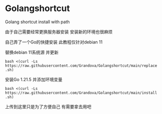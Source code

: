 # Golangshortcut

Golang shortcut install with path

由于自己需要经常更换服务器安装 安装新的环境也很麻烦

自己弄了一个Go的快捷安装 此教程仅针对debian 11

替换debian 11系统源 并更新

`bash <(curl -Ls https://raw.githubusercontent.com/Grandova/Golangshortcut/main/replace.sh)`

安装Go 1.21.5 并添加环境变量

`bash <(curl -Ls https://raw.githubusercontent.com/Grandova/Golangshortcut/main/install.sh)`

上传到这里只是为了方便自己 有需要拿去用吧
